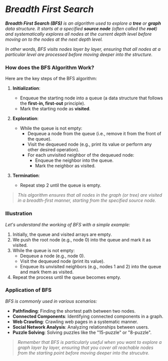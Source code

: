 # _Breadth First Search_

_**Breadth First Search (BFS)** is an algorithm used to explore a **tree** or **graph** data structure. It starts at a specified **source node** (often called the **root**) and systematically explores all nodes at the current depth level before moving on to the nodes at the next depth level._

_In other words, BFS visits nodes layer by layer, ensuring that all nodes at a particular level are processed before moving deeper into the structure._

### How does the BFS Algorithm Work?
Here are the key steps of the BFS algorithm:
1. **Initialization**:
    - Enqueue the starting node into a queue (a data structure that follows the **first-in, first-out** principle).
    - Mark the starting node as **visited**.
  
2. **Exploration**:
    - While the queue is not empty:
        - Dequeue a node from the queue (i.e., remove it from the front of the queue).
        - Visit the dequeued node (e.g., print its value or perform any other desired operation).
        - For each unvisited neighbor of the dequeued node:
            - Enqueue the neighbor into the queue.
            - Mark the neighbor as visited.
         
3. **Termination**:
    - Repeat step 2 until the queue is empty.
  
> _This algorithm ensures that all nodes in the graph (or tree) are visited in a breadth-first manner, starting from the specified source node._

### Illustration
_Let's understand the working of BFS with a simple example:_
1. Initially, the queue and visited arrays are empty.
2. We push the root node (e.g., node 0) into the queue and mark it as visited.
3. While the queue is not empty:
    - Dequeue a node (e.g., node 0).
    - Visit the dequeued node (print its value).
    - Enqueue its unvisited neighbors (e.g., nodes 1 and 2) into the queue and mark them as visited.
4. Repeat the process until the queue becomes empty.

### Application of BFS
_BFS is commonly used in various scenarios:_
- **Pathfinding**: Finding the shortest path between two nodes.
- **Connected Components**: Identifying connected components in a graph.
- **Web Crawling**: Crawling web pages in a systematic manner.
- **Social Network Analysis**: Analyzing relationships between users.
- **Puzzle Solving**: Solving puzzles like the "15-puzzle" or "8-puzzle".

> _Remember that BFS is particularly useful when you want to explore a graph layer by layer, ensuring that you cover all reachable nodes from the starting point before moving deeper into the strucutre._

